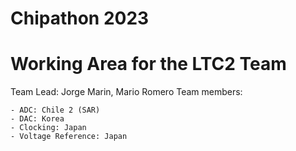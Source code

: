 # Chipathon 2023 
# Working Area for the LTC2 Team
Team Lead: Jorge Marin, Mario Romero
Team members:

    - ADC: Chile 2 (SAR)	
    - DAC: Korea	
    - Clocking: Japan
    - Voltage Reference: Japan


